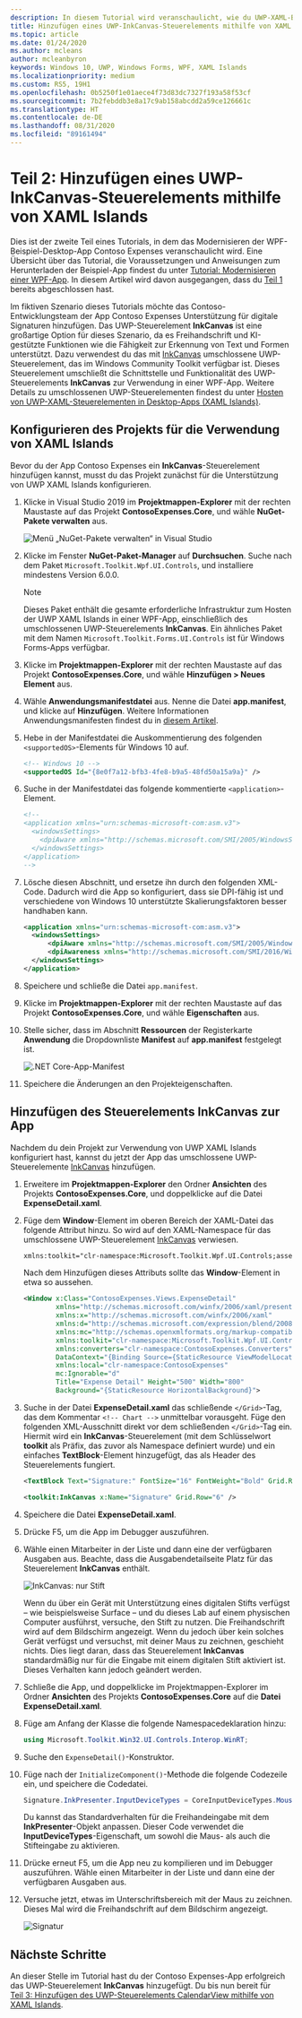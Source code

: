 ```yaml
---
description: In diesem Tutorial wird veranschaulicht, wie du UWP-XAML-Benutzeroberflächen hinzufügst, MSIX-Pakete erstellst und weitere moderne Komponenten in deine WPF-App integrierst.
title: Hinzufügen eines UWP-InkCanvas-Steuerelements mithilfe von XAML Islands
ms.topic: article
ms.date: 01/24/2020
ms.author: mcleans
author: mcleanbyron
keywords: Windows 10, UWP, Windows Forms, WPF, XAML Islands
ms.localizationpriority: medium
ms.custom: RS5, 19H1
ms.openlocfilehash: 0b5250f1e01aece4f73d83dc7327f193a58f53cf
ms.sourcegitcommit: 7b2febddb3e8a17c9ab158abcdd2a59ce126661c
ms.translationtype: HT
ms.contentlocale: de-DE
ms.lasthandoff: 08/31/2020
ms.locfileid: "89161494"
---
```

# <a name="part-2-add-a-uwp-inkcanvas-control-using-xaml-islands"></a>Teil 2: Hinzufügen eines UWP-InkCanvas-Steuerelements mithilfe von XAML Islands

Dies ist der zweite Teil eines Tutorials, in dem das Modernisieren der WPF-Beispiel-Desktop-App Contoso Expenses veranschaulicht wird. Eine Übersicht über das Tutorial, die Voraussetzungen und Anweisungen zum Herunterladen der Beispiel-App findest du unter [Tutorial: Modernisieren einer WPF-App](modernize-wpf-tutorial.md). In diesem Artikel wird davon ausgegangen, dass du [Teil 1](modernize-wpf-tutorial-1.md) bereits abgeschlossen hast.

Im fiktiven Szenario dieses Tutorials möchte das Contoso-Entwicklungsteam der App Contoso Expenses Unterstützung für digitale Signaturen hinzufügen. Das UWP-Steuerelement **InkCanvas** ist eine großartige Option für dieses Szenario, da es Freihandschrift und KI-gestützte Funktionen wie die Fähigkeit zur Erkennung von Text und Formen unterstützt. Dazu verwendest du das mit [InkCanvas](/windows/communitytoolkit/controls/wpf-winforms/inkcanvas) umschlossene UWP-Steuerelement, das im Windows Community Toolkit verfügbar ist. Dieses Steuerelement umschließt die Schnittstelle und Funktionalität des UWP-Steuerelements **InkCanvas** zur Verwendung in einer WPF-App. Weitere Details zu umschlossenen UWP-Steuerelementen findest du unter [Hosten von UWP-XAML-Steuerelementen in Desktop-Apps (XAML Islands)](xaml-islands.md).

## <a name="configure-the-project-to-use-xaml-islands"></a>Konfigurieren des Projekts für die Verwendung von XAML Islands

Bevor du der App Contoso Expenses ein **InkCanvas**-Steuerelement hinzufügen kannst, musst du das Projekt zunächst für die Unterstützung von UWP XAML Islands konfigurieren.

1. Klicke in Visual Studio 2019 im **Projektmappen-Explorer** mit der rechten Maustaste auf das Projekt **ContosoExpenses.Core**, und wähle **NuGet-Pakete verwalten** aus.

    ![Menü „NuGet-Pakete verwalten“ in Visual Studio](images/wpf-modernize-tutorial//ManageNuGetPackages.png)

2. Klicke im Fenster **NuGet-Paket-Manager** auf **Durchsuchen**. Suche nach dem Paket `Microsoft.Toolkit.Wpf.UI.Controls`, und installiere mindestens Version 6.0.0.

    > [!NOTE]
    > Dieses Paket enthält die gesamte erforderliche Infrastruktur zum Hosten der UWP XAML Islands in einer WPF-App, einschließlich des umschlossenen UWP-Steuerelements **InkCanvas**. Ein ähnliches Paket mit dem Namen `Microsoft.Toolkit.Forms.UI.Controls` ist für Windows Forms-Apps verfügbar.

3. Klicke im **Projektmappen-Explorer** mit der rechten Maustaste auf das Projekt **ContosoExpenses.Core**, und wähle **Hinzufügen > Neues Element** aus.

4. Wähle **Anwendungsmanifestdatei** aus. Nenne die Datei **app.manifest**, und klicke auf **Hinzufügen**. Weitere Informationen Anwendungsmanifesten findest du in [diesem Artikel](/windows/desktop/SbsCs/application-manifests).

5. Hebe in der Manifestdatei die Auskommentierung des folgenden `<supportedOS>`-Elements für Windows 10 auf.

    ```xml
    <!-- Windows 10 -->
    <supportedOS Id="{8e0f7a12-bfb3-4fe8-b9a5-48fd50a15a9a}" />
    ```

6. Suche in der Manifestdatei das folgende kommentierte `<application>`-Element.

    ```xml
    <!--
    <application xmlns="urn:schemas-microsoft-com:asm.v3">
      <windowsSettings>
        <dpiAware xmlns="http://schemas.microsoft.com/SMI/2005/WindowsSettings">true</dpiAware>
      </windowsSettings>
    </application>
    -->
    ```

7. Lösche diesen Abschnitt, und ersetze ihn durch den folgenden XML-Code. Dadurch wird die App so konfiguriert, dass sie DPI-fähig ist und verschiedene von Windows 10 unterstützte Skalierungsfaktoren besser handhaben kann.

    ```xml
    <application xmlns="urn:schemas-microsoft-com:asm.v3">
      <windowsSettings>
          <dpiAware xmlns="http://schemas.microsoft.com/SMI/2005/WindowsSettings">true/PM</dpiAware>
          <dpiAwareness xmlns="http://schemas.microsoft.com/SMI/2016/WindowsSettings">PerMonitorV2, PerMonitor</dpiAwareness>
      </windowsSettings>
    </application>
    ```

8. Speichere und schließe die Datei `app.manifest`.

9. Klicke im **Projektmappen-Explorer** mit der rechten Maustaste auf das Projekt **ContosoExpenses.Core**, und wähle **Eigenschaften** aus.

10. Stelle sicher, dass im Abschnitt **Ressourcen** der Registerkarte **Anwendung** die Dropdownliste **Manifest** auf **app.manifest** festgelegt ist.

    ![.NET Core-App-Manifest](images/wpf-modernize-tutorial/NetCoreAppManifest.png)

11. Speichere die Änderungen an den Projekteigenschaften.

## <a name="add-an-inkcanvas-control-to-the-app"></a>Hinzufügen des Steuerelements InkCanvas zur App

Nachdem du dein Projekt zur Verwendung von UWP XAML Islands konfiguriert hast, kannst du jetzt der App das umschlossene UWP-Steuerelemente [InkCanvas](/windows/communitytoolkit/controls/wpf-winforms/inkcanvas) hinzufügen.

1. Erweitere im **Projektmappen-Explorer** den Ordner **Ansichten** des Projekts **ContosoExpenses.Core**, und doppelklicke auf die Datei **ExpenseDetail.xaml**.

2. Füge dem **Window**-Element im oberen Bereich der XAML-Datei das folgende Attribut hinzu. So wird auf den XAML-Namespace für das umschlossene UWP-Steuerelement [InkCanvas](/windows/communitytoolkit/controls/wpf-winforms/inkcanvas) verwiesen.

    ```xml
    xmlns:toolkit="clr-namespace:Microsoft.Toolkit.Wpf.UI.Controls;assembly=Microsoft.Toolkit.Wpf.UI.Controls"
    ```

    Nach dem Hinzufügen dieses Attributs sollte das **Window**-Element in etwa so aussehen.

    ```xml
    <Window x:Class="ContosoExpenses.Views.ExpenseDetail"
            xmlns="http://schemas.microsoft.com/winfx/2006/xaml/presentation"
            xmlns:x="http://schemas.microsoft.com/winfx/2006/xaml"
            xmlns:d="http://schemas.microsoft.com/expression/blend/2008"
            xmlns:mc="http://schemas.openxmlformats.org/markup-compatibility/2006"
            xmlns:toolkit="clr-namespace:Microsoft.Toolkit.Wpf.UI.Controls;assembly=Microsoft.Toolkit.Wpf.UI.Controls"
            xmlns:converters="clr-namespace:ContosoExpenses.Converters"
            DataContext="{Binding Source={StaticResource ViewModelLocator}, Path=ExpensesDetailViewModel}"
            xmlns:local="clr-namespace:ContosoExpenses"
            mc:Ignorable="d"
            Title="Expense Detail" Height="500" Width="800"
            Background="{StaticResource HorizontalBackground}">
    ```

4. Suche in der Datei **ExpenseDetail.xaml** das schließende `</Grid>`-Tag, das dem Kommentar `<!-- Chart -->` unmittelbar vorausgeht. Füge den folgenden XML-Ausschnitt direkt vor dem schließenden `</Grid>`-Tag ein. Hiermit wird ein **InkCanvas**-Steuerelement (mit dem Schlüsselwort **toolkit** als Präfix, das zuvor als Namespace definiert wurde) und ein einfaches **TextBlock**-Element hinzugefügt, das als Header des Steuerelements fungiert.

    ```xml
    <TextBlock Text="Signature:" FontSize="16" FontWeight="Bold" Grid.Row="5" />

    <toolkit:InkCanvas x:Name="Signature" Grid.Row="6" />
    ```

5. Speichere die Datei **ExpenseDetail.xaml**.

6. Drücke F5, um die App im Debugger auszuführen.

7. Wähle einen Mitarbeiter in der Liste und dann eine der verfügbaren Ausgaben aus. Beachte, dass die Ausgabendetailseite Platz für das Steuerelement **InkCanvas** enthält.

    ![InkCanvas: nur Stift](images/wpf-modernize-tutorial/InkCanvasPenOnly.png)

    Wenn du über ein Gerät mit Unterstützung eines digitalen Stifts verfügst – wie beispielsweise Surface – und du dieses Lab auf einem physischen Computer ausführst, versuche, den Stift zu nutzen. Die Freihandschrift wird auf dem Bildschirm angezeigt. Wenn du jedoch über kein solches Gerät verfügst und versuchst, mit deiner Maus zu zeichnen, geschieht nichts. Dies liegt daran, dass das Steuerelement **InkCanvas** standardmäßig nur für die Eingabe mit einem digitalen Stift aktiviert ist. Dieses Verhalten kann jedoch geändert werden.

8. Schließe die App, und doppelklicke im Projektmappen-Explorer im Ordner **Ansichten** des Projekts **ContosoExpenses.Core** auf die **Datei ExpenseDetail.xaml**.

9. Füge am Anfang der Klasse die folgende Namespacedeklaration hinzu:

    ```csharp
    using Microsoft.Toolkit.Win32.UI.Controls.Interop.WinRT;
    ```

10. Suche den `ExpenseDetail()`-Konstruktor.

11. Füge nach der `InitializeComponent()`-Methode die folgende Codezeile ein, und speichere die Codedatei.

    ```csharp
    Signature.InkPresenter.InputDeviceTypes = CoreInputDeviceTypes.Mouse | CoreInputDeviceTypes.Pen;
    ```

    Du kannst das Standardverhalten für die Freihandeingabe mit dem **InkPresenter**-Objekt anpassen. Dieser Code verwendet die **InputDeviceTypes**-Eigenschaft, um sowohl die Maus- als auch die Stifteingabe zu aktivieren.

12. Drücke erneut F5, um die App neu zu kompilieren und im Debugger auszuführen. Wähle einen Mitarbeiter in der Liste und dann eine der verfügbaren Ausgaben aus.

13. Versuche jetzt, etwas im Unterschriftsbereich mit der Maus zu zeichnen. Dieses Mal wird die Freihandschrift auf dem Bildschirm angezeigt.

    ![Signatur](images/wpf-modernize-tutorial/Signature.png)

## <a name="next-steps"></a>Nächste Schritte

An dieser Stelle im Tutorial hast du der Contoso Expenses-App erfolgreich das UWP-Steuerelement **InkCanvas** hinzugefügt. Du bis nun bereit für [Teil 3: Hinzufügen des UWP-Steuerelements CalendarView mithilfe von XAML Islands](modernize-wpf-tutorial-3.md).